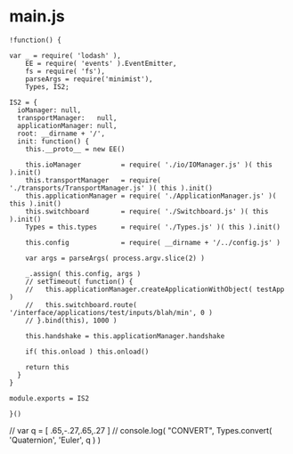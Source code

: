 main.js
=======
    !function() {
      
    var _ = require( 'lodash' ), 
        EE = require( 'events' ).EventEmitter,
        fs = require( 'fs'),
        parseArgs = require('minimist'),
        Types, IS2;

    IS2 = {
      ioManager: null,
      transportManager:   null,
      applicationManager: null,
      root: __dirname + '/',
      init: function() {
        this.__proto__ = new EE()

        this.ioManager          = require( './io/IOManager.js' )( this ).init()
        this.transportManager   = require( './transports/TransportManager.js' )( this ).init()
        this.applicationManager = require( './ApplicationManager.js' )( this ).init()
        this.switchboard        = require( './Switchboard.js' )( this ).init()
        Types = this.types      = require( './Types.js' )( this ).init()
        
        this.config             = require( __dirname + '/../config.js' )
        
        var args = parseArgs( process.argv.slice(2) )
        
        _.assign( this.config, args )
        // setTimeout( function() {
        //   this.applicationManager.createApplicationWithObject( testApp )
        //   this.switchboard.route( '/interface/applications/test/inputs/blah/min', 0 )
        // }.bind(this), 1000 )
        
        this.handshake = this.applicationManager.handshake
        
        if( this.onload ) this.onload()
        
        return this
      }
    }
    
    module.exports = IS2
     
    }()
    
// var q = [ .65,-.27,.65,.27 ]
// console.log( "CONVERT", Types.convert( 'Quaternion', 'Euler', q ) )
